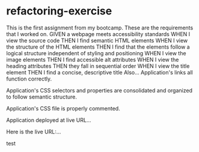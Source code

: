 # refactoring-exercise
This is the first assignment from my bootcamp. 
These are the requirements that I worked on. GIVEN a webpage meets accessibility standards
WHEN I view the source code
THEN I find semantic HTML elements
WHEN I view the structure of the HTML elements
THEN I find that the elements follow a logical structure independent of styling and positioning
WHEN I view the image elements
THEN I find accessible alt attributes
WHEN I view the heading attributes
THEN they fall in sequential order
WHEN I view the title element
THEN I find a concise, descriptive title
Also...
Application's links all function correctly.

Application's CSS selectors and properties are consolidated and organized to follow semantic structure.

Application's CSS file is properly commented. 

Application deployed at live URL... 

Here is the live URL:...




test